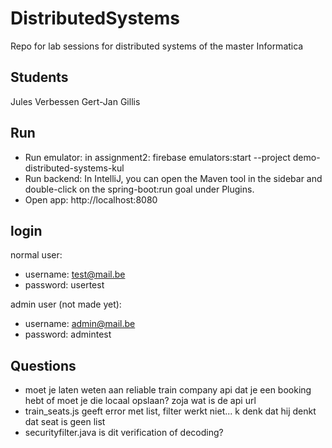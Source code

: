 # DistributedSystems
Repo for lab sessions for distributed systems of the master Informatica

## Students
Jules Verbessen
Gert-Jan Gillis

## Run
- Run emulator: in assignment2: firebase emulators:start --project demo-distributed-systems-kul
- Run backend: In IntelliJ, you can open the Maven tool in the sidebar and double-click on the spring-boot:run goal under Plugins.
- Open app:  http://localhost:8080

## login
normal user: 
- username: test@mail.be
- password: usertest

admin user (not made yet):
- username: admin@mail.be
- password: admintest

## Questions
- moet je laten weten aan reliable train company api dat je een booking hebt of moet je die locaal opslaan? zoja wat is de api url
- train_seats.js geeft error met list, filter werkt niet... k denk dat hij denkt dat seat is geen list
- securityfilter.java is dit verification of decoding?
